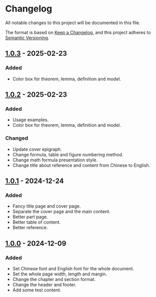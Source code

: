 # Changelog

All notable changes to this project will be documented in this file.

The format is based on [Keep a Changelog](https://keepachangelog.com/en/1.1.0/), and this project adheres to [Semantic Versioning](https://semver.org/spec/v2.0.0.html).



## [1.0.3] - 2025-02-23

### Added

- Color box for theorem, lemma, definition and model.

## [1.0.2] - 2025-02-23

### Added

- Usage examples.
- Color box for theorem, lemma, definition and model.

### Changed

- Update cover epigraph.
- Change formula, table and figure numbering method.
- Change math formula presentation style.
- Change title about reference and content from Chinese to English.

## [1.0.1] - 2024-12-24

### Added

- Fancy title page and cover page.
- Separate the cover page and the main content.
- Better part page.
- Better table of content.
- Better reference.

## [1.0.0] - 2024-12-09

### Added

- Set Chinese font and English font for the whole document.
- Set the whole page width, length and margin.
- Change the chapter and section format.
- Change the header and footer.
- Add some test content.



[1.0.3]: https://github.com/chen-huaneng/note-template/releases/tag/v1.0.3
[1.0.2]:https://github.com/chen-huaneng/note-template/releases/tag/v1.0.2
[1.0.1]: https://github.com/chen-huaneng/note-template/releases/tag/v1.0.1
[1.0.0]: https://github.com/chen-huaneng/note-template/releases/tag/v1.0.0
